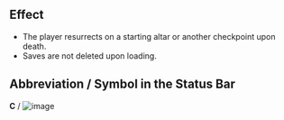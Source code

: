 ## Effect

- The player resurrects on a starting altar or another checkpoint upon death.
- Saves are not deleted upon loading.

## Abbreviation / Symbol in the Status Bar

**C** / ![image](https://user-images.githubusercontent.com/16661034/236142344-00d24bda-62e2-4004-b5b2-0aee14768537.png)
